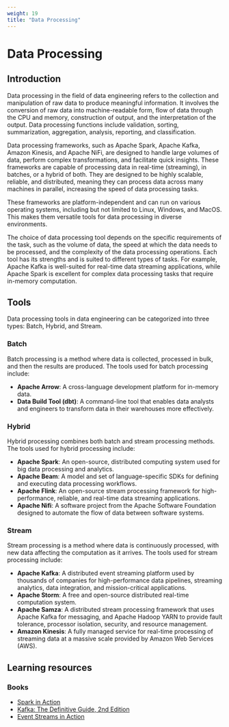 ```yaml
---
weight: 19
title: "Data Processing"
---
```


# Data Processing

## Introduction

Data processing in the field of data engineering refers to the collection and manipulation of raw data to produce meaningful information. It involves the conversion of raw data into machine-readable form, flow of data through the CPU and memory, construction of output, and the interpretation of the output. Data processing functions include validation, sorting, summarization, aggregation, analysis, reporting, and classification.

Data processing frameworks, such as Apache Spark, Apache Kafka, Amazon Kinesis, and Apache NiFi, are designed to handle large volumes of data, perform complex transformations, and facilitate quick insights. These frameworks are capable of processing data in real-time (streaming), in batches, or a hybrid of both. They are designed to be highly scalable, reliable, and distributed, meaning they can process data across many machines in parallel, increasing the speed of data processing tasks.

These frameworks are platform-independent and can run on various operating systems, including but not limited to Linux, Windows, and MacOS. This makes them versatile tools for data processing in diverse environments.

The choice of data processing tool depends on the specific requirements of the task, such as the volume of data, the speed at which the data needs to be processed, and the complexity of the data processing operations. Each tool has its strengths and is suited to different types of tasks. For example, Apache Kafka is well-suited for real-time data streaming applications, while Apache Spark is excellent for complex data processing tasks that require in-memory computation.

## Tools

Data processing tools in data engineering can be categorized into three types: Batch, Hybrid, and Stream.

### Batch

Batch processing is a method where data is collected, processed in bulk, and then the results are produced. The tools used for batch processing include:

- **Apache Arrow**: A cross-language development platform for in-memory data.
- **Data Build Tool (dbt)**: A command-line tool that enables data analysts and engineers to transform data in their warehouses more effectively.

### Hybrid

Hybrid processing combines both batch and stream processing methods. The tools used for hybrid processing include:

- **Apache Spark**: An open-source, distributed computing system used for big data processing and analytics.
- **Apache Beam**: A model and set of language-specific SDKs for defining and executing data processing workflows.
- **Apache Flink**: An open-source stream processing framework for high-performance, reliable, and real-time data streaming applications.
- **Apache Nifi**: A software project from the Apache Software Foundation designed to automate the flow of data between software systems.

### Stream

Stream processing is a method where data is continuously processed, with new data affecting the computation as it arrives. The tools used for stream processing include:

- **Apache Kafka**: A distributed event streaming platform used by thousands of companies for high-performance data pipelines, streaming analytics, data integration, and mission-critical applications.
- **Apache Storm**: A free and open-source distributed real-time computation system.
- **Apache Samza**: A distributed stream processing framework that uses Apache Kafka for messaging, and Apache Hadoop YARN to provide fault tolerance, processor isolation, security, and resource management.
- **Amazon Kinesis**: A fully managed service for real-time processing of streaming data at a massive scale provided by Amazon Web Services (AWS).

## Learning resources

### Books

- [Spark in Action](https://www.manning.com/books/spark-in-action-second-edition)
- [Kafka: The Definitive Guide, 2nd Edition](https://www.oreilly.com/library/view/kafka-the-definitive/9781492043072/)
- [Event Streams in Action](https://www.amazon.com/dp/1617292346?linkCode=gs2&tag=uuid0a-21)
